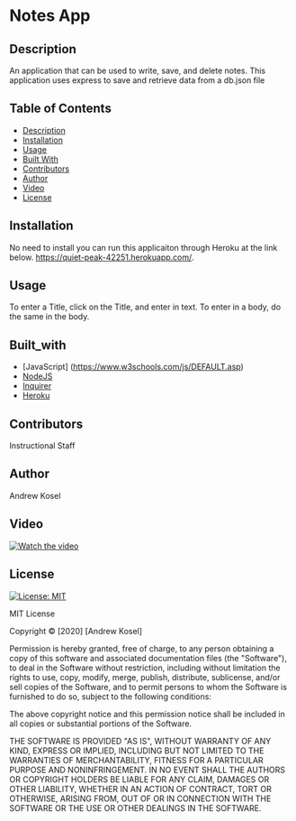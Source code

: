 # Notes App

## Description

An application that can be used to write, save, and delete notes. This application uses  express to save and retrieve data from a db.json file
  
## Table of Contents
* [Description](#description)
* [Installation](#installation)
* [Usage](#usage)
* [Built With](#built_with)
* [Contributors](#contributors)
* [Author](#author)
* [Video](#video)
* [License](#license)


## Installation

No need to install you can run this applicaiton through Heroku at the link below.
https://quiet-peak-42251.herokuapp.com/.

## Usage

To enter a Title, click on the Title, and enter in text. To enter in a body, do the same in the body.

## Built_with

* [JavaScript] (https://www.w3schools.com/js/DEFAULT.asp)
* [NodeJS](https://nodejs.org/en/)
* [Inquirer](https://www.npmjs.com/package/inquirer)
* [Heroku](https://dashboard.heroku.com/apps)

## Contributors

Instructional Staff
  
## Author

Andrew Kosel

## Video

[![Watch the video](https://user-images.githubusercontent.com/70727213/95952437-eefc9a00-0dac-11eb-842d-5245673dc3ad.png)](https://www.youtube.com/watch?v=FpMBdWEs0Hw&feature=youtu.be)

## License

[![License: MIT](https://img.shields.io/badge/License-MIT-blue.svg)](https://opensource.org/licenses/MIT)

MIT License

Copyright &copy; [2020] [Andrew Kosel]

Permission is hereby granted, free of charge, to any person obtaining a copy
of this software and associated documentation files (the "Software"), to deal
in the Software without restriction, including without limitation the rights
to use, copy, modify, merge, publish, distribute, sublicense, and/or sell
copies of the Software, and to permit persons to whom the Software is
furnished to do so, subject to the following conditions:

The above copyright notice and this permission notice shall be included in all
copies or substantial portions of the Software.

THE SOFTWARE IS PROVIDED "AS IS", WITHOUT WARRANTY OF ANY KIND, EXPRESS OR
IMPLIED, INCLUDING BUT NOT LIMITED TO THE WARRANTIES OF MERCHANTABILITY,
FITNESS FOR A PARTICULAR PURPOSE AND NONINFRINGEMENT. IN NO EVENT SHALL THE
AUTHORS OR COPYRIGHT HOLDERS BE LIABLE FOR ANY CLAIM, DAMAGES OR OTHER
LIABILITY, WHETHER IN AN ACTION OF CONTRACT, TORT OR OTHERWISE, ARISING FROM,
OUT OF OR IN CONNECTION WITH THE SOFTWARE OR THE USE OR OTHER DEALINGS IN THE
SOFTWARE.